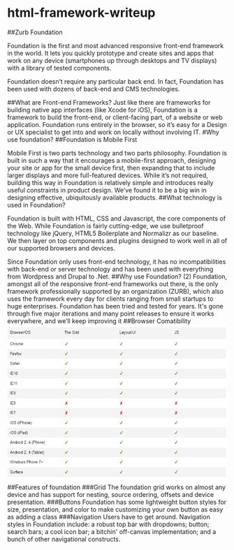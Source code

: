 # html-framework-writeup
##Zurb Foundation

Foundation is the first and most advanced responsive front-end framework in the world. It lets you quickly prototype and create sites and apps that work on any device (smartphones up through desktops and TV displays) with a library of tested components.

Foundation doesn’t require any particular back end. In fact, Foundation has been used with dozens of back-end and CMS technologies.

##What are Front-end Frameworks?
Just like there are frameworks for building native app interfaces (like Xcode for iOS), Foundation is a framework to build the front-end, or client-facing part, of a website or web application. Foundation runs entirely in the browser, so it’s easy for a Design or UX specialist to get into and work on locally without involving IT.
#Why use foundation?
##Foundation is Mobile First

Mobile First is two parts technology and two parts philosophy. Foundation is built in such a way that it encourages a mobile-first approach, designing your site or app for the small device first, then expanding that to include larger displays and more full-featured devices. While it’s not required, building this way in Foundation is relatively simple and introduces really useful constraints in product design. We’ve found it to be a big win in designing effective, ubiquitously available products.
##What technology is used in Foundation?

Foundation is built with HTML, CSS and Javascript, the core components of the Web. While Foundation is fairly cutting-edge, we use bulletproof technology like jQuery, HTML5 Boilerplate and Normalizr as our baseline. We then layer on top components and plugins designed to work well in all of our supported browsers and devices.

Since Foundation only uses front-end technology, it has no incompatibilities with back-end or server technology and has been used with everything from Wordpress and Drupal to .Net.
##Why use Foundation? (2)
Foundation, amongst all of the responsive front-end frameworks out there, is the only framework professionally supported by an organization (ZURB), which also uses the framework every day for clients ranging from small startups to huge enterprises. Foundation has been tried and tested for years. It's gone through five major iterations and many point releases to ensure it works everywhere, and we’ll keep improving it
##Browser Comatibility
![alt text](compatibility.png "browser compatible")
##Features of foundation
###Grid
The foundation grid works on almost any device and has support for nesting, source ordering, offsets and device presentation.
###Buttons
Foundation has some lightweight button styles for size, presentation, and color to make customizing your own button as easy as adding a class
###Navigation
Users  have to get around. Navigation styles in Foundation include: a robust top bar with dropdowns; button; search bars; a cool icon bar; a bitchin' off-canvas implementation; and a bunch of other navigational constructs.

